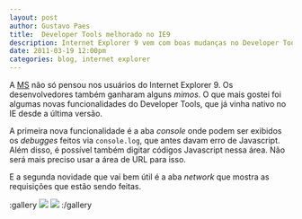 ```yaml
---
layout: post
author: Gustavo Paes
title:  Developer Tools melhorado no IE9
description: Internet Explorer 9 vem com boas mudanças no Developer Tools.. description => Internet Explorer 9 vem com boas mudanças no Developer Tools.
date: 2011-03-19 12:00pm
categories: blog, internet explorer
---
```


A <a href="http://www.microsoft.com/" target="_blank">MS</a> não só pensou nos usuários do Internet Explorer 9. Os desenvolvedores também ganharam alguns _mimos_. O que mais gostei foi algumas novas funcionalidades do Developer Tools, que já vinha nativo no IE desde a última versão.

A primeira nova funcionalidade é a aba _console_ onde podem ser exibidos os _debugges_ feitos via `console.log`, que antes davam erro de Javascript. Além disso, é possível também digitar códigos Javascript nessa área. Não será mais preciso usar a área de URL para isso.

E a segunda novidade que vai bem útil é a aba _network_ que mostra as requisições que estão sendo feitas.

:gallery
[![](http://gustavopaes.net/images/posts/2011/03/developer-tools_console-150x150.gif)](http://gustavopaes.net/images/posts/2011/03/developer-tools_console.gif "IE Developer Tools - Console")
[![](http://gustavopaes.net/images/posts/2011/03/developer-tools_network-150x150.gif)](http://gustavopaes.net/images/posts/2011/03/developer-tools_network.gif "IE Developer Tools - Network")
:/gallery


